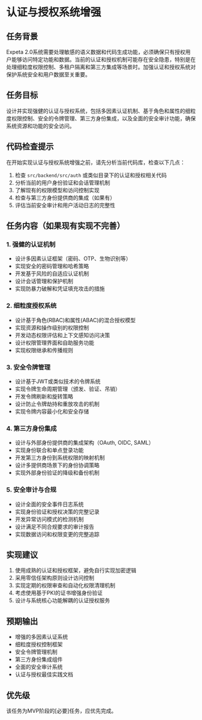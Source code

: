 # 认证与授权系统增强

## 任务背景
Expeta 2.0系统需要处理敏感的语义数据和代码生成功能，必须确保只有授权用户能够访问特定功能和数据。当前的认证和授权机制可能存在安全隐患，特别是在处理细粒度权限控制、多租户隔离和第三方集成等场景时。加强认证和授权系统对保护系统安全和用户数据至关重要。

## 任务目标
设计并实现强健的认证与授权系统，包括多因素认证机制、基于角色和属性的细粒度权限控制、安全的令牌管理、第三方身份集成，以及全面的安全审计功能，确保系统资源和功能的安全访问。

## 代码检查提示
在开始实现认证与授权系统增强之前，请先分析当前代码库，检查以下几点：

1. 检查 `src/backend/src/auth` 或类似目录下的认证和授权相关代码
2. 分析当前的用户身份验证和会话管理机制
3. 了解现有的权限模型和访问控制实现
4. 检查与第三方身份提供商的集成（如果有）
5. 评估当前安全审计和用户活动日志的完整性

## 任务内容（如果现有实现不完善）

### 1. 强健的认证机制
- 设计多因素认证框架（密码、OTP、生物识别等）
- 实现安全的密码管理和哈希策略
- 开发基于风险的自适应认证机制
- 设计会话管理和保护机制
- 实现防暴力破解和凭证填充攻击的措施

### 2. 细粒度授权系统
- 设计基于角色(RBAC)和属性(ABAC)的混合授权模型
- 实现资源和操作级别的权限控制
- 开发动态权限评估和上下文感知访问决策
- 设计权限管理界面和自助服务功能
- 实现权限继承和传播规则

### 3. 安全令牌管理
- 设计基于JWT或类似技术的令牌系统
- 实现令牌生命周期管理（颁发、验证、吊销）
- 开发令牌刷新和旋转策略
- 设计防止令牌劫持和重放攻击的机制
- 实现令牌内容最小化和安全存储

### 4. 第三方身份集成
- 设计与外部身份提供商的集成架构（OAuth, OIDC, SAML）
- 实现身份联合和单点登录功能
- 开发第三方身份到系统权限的映射机制
- 设计多提供商场景下的身份协调策略
- 实现外部身份验证的降级和备份机制

### 5. 安全审计与合规
- 设计全面的安全事件日志系统
- 实现身份验证和授权决策的完整记录
- 开发异常访问模式的检测机制
- 设计满足不同合规要求的审计报告
- 实现数据访问和权限变更的完整追踪

## 实现建议
1. 使用成熟的认证和授权框架，避免自行实现加密逻辑
2. 采用零信任架构原则设计访问控制
3. 实现定期的权限审查和自动化权限清理机制
4. 考虑使用基于PKI的证书增强身份验证
5. 设计与系统核心功能解耦的认证授权服务

## 预期输出
- 增强的多因素认证系统
- 细粒度授权控制框架
- 安全令牌管理机制
- 第三方身份集成组件
- 全面的安全审计系统
- 认证与授权最佳实践文档

## 优先级
该任务为MVP阶段的[必要]任务，应优先完成。 